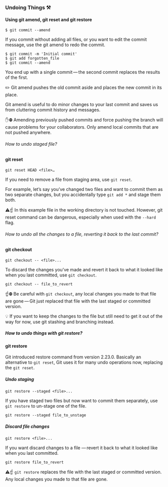 ### Undoing Things ⚒
#### Using git amend, git reset and git restore
```console
$ git commit --amend
```
If you commit without adding all files, or you want to edit the commit message, use the git amend to redo the commit.
```shell
$ git commit -m 'Initial commit'
$ git add forgotten_file
$ git commit --amend
```
You end up with a single commit — the second commit replaces the results of the first.

✏️ Git amend pushes the old commit aside and places the new commit in its place.

Git amend is useful to do minor changes to your last commit and saves us from cluttering commit history and messages. 

✋⛔️ Amending previously pushed commits and force pushing the branch will cause problems for your collaborators. Only amend local commits that are not pushed anywhere.

###### How to undo staged file?
#### git reset
```
git reset HEAD <file>…​
```
If you need to remove a file from staging area, use `git reset`.

For example, let’s say you’ve changed two files and want to commit them as two separate changes, but you accidentally type `git add *` and stage them both.

⚠️☝ In this example file in the working directory is not touched. However, git reset command can be dangerous, especially when used with the `--hard` flag.

###### How to undo all the changes to a file, reverting it back to the last commit?
#### git checkout

```console
git checkout -- <file>...
```

To discard the changes you’ve made and revert it back to what it looked like when you last committed, use `git checkout`.
```shell
git checkout -- file_to_revert
```

☝️⛔️ Be careful with `git checkout`, any local changes you made to that file are gone — Git just replaced that file with the last staged or committed version.

💡 If you want to keep the changes to the file but still need to get it out of the way for now, use git stashing and branching instead.

##### How to undo things with git restore?
#### git restore

Git introduced restore command from version 2.23.0. Basically an alternative to `git reset`,  Git uses it for many undo operations now, replacing the `git reset`.

##### Undo staging
```console
git restore --staged <file>...
```

If you have staged two files but now want to commit them separately, use `git restore` to un-stage one of the file.
```shell
git restore --staged file_to_unstage
```

##### Discard file changes

```console
git restore <file>...
```

If you want discard changes to a file — revert it back to what it looked like when you last committed.

```shell
git restore file_to_revert
```

⚠️☝️ `git restore` replaces the file with the last staged or committed version. Any local changes you made to that file are gone.